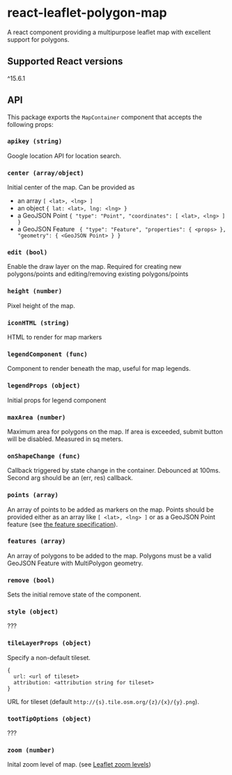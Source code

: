 # react-leaflet-polygon-map

A react component providing a multipurpose leaflet map with excellent support
for polygons.

## Supported React versions

^15.6.1

## API

This package exports the `MapContainer` component that accepts the following
props:

### `apikey (string)`

Google location API for location search.

### `center (array/object)`

Initial center of the map. Can be provided as
  - an array `[ <lat>, <lng> ]`
  - an object `{ lat: <lat>, lng: <lng> }`
  - a GeoJSON Point `{ "type": "Point", "coordinates": [ <lat>, <lng> ] }`
  - a GeoJSON Feature ```
    {
      "type": "Feature",
      "properties": { <props> },
      "geometry": { <GeoJSON Point> }
    }```

### `edit (bool)`

Enable the draw layer on the map. Required for creating new polygons/points and
editing/removing existing polygons/points

### `height (number)`

Pixel height of the map.

### `iconHTML (string)`

HTML to render for map markers

### `legendComponent (func)`

Component to render beneath the map, useful for map legends.

### `legendProps (object)`

Initial props for legend component

### `maxArea (number)`

Maximum area for polygons on the map. If area is exceeded, submit button will
be disabled. Measured in sq meters.

### `onShapeChange (func)`

Callback triggered by state change in the container. Debounced at 100ms. Second
arg should be an (err, res) callback.

### `points (array)`

An array of points to be added as markers on the map. Points should be
provided either as an array like `[ <lat>, <lng> ]` or as a GeoJSON Point
feature (see [the feature specification](https://macwright.org/2015/03/23/geojson-second-bite.html#features)).

### `features (array)`

An array of polygons to be added to the map. Polygons must be a valid GeoJSON
Feature with MultiPolygon geometry.

### `remove (bool)`

Sets the initial remove state of the component.

### `style (object)`

???

### `tileLayerProps (object)`

Specify a non-default tileset.

```
{
  url: <url of tileset>
  attribution: <attribution string for tileset>
}
```

URL for tileset (default `http://{s}.tile.osm.org/{z}/{x}/{y}.png`).

### `tootTipOptions (object)`

???

### `zoom (number)`

Inital zoom level of map. (see [Leaflet zoom levels](http://leafletjs.com/examples/zoom-levels/))

